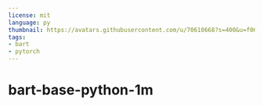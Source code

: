 ```yaml
---
license: mit
language: py
thumbnail: https://avatars.githubusercontent.com/u/70610668?s=400&u=f0699303289113c125e8686338739d9a63d5826c&v=4
tags:
- bart
- pytorch
---
```


# bart-base-python-1m